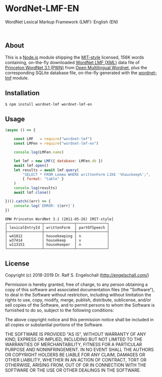 
WordNet-LMF-EN
==============

WordNet Lexical Markup Framework (LMF): English (EN)

<p/>
<img src="https://nodei.co/npm/wordnet-lmf-en.png?downloads=true&stars=true" alt=""/>

<p/>
<img src="https://david-dm.org/rse/wordnet-lmf-en.png" alt=""/>

About
-----

This is a [Node.js](https://nodejs.org/) module shipping the
[MIT-style](http://compling.hss.ntu.edu.sg/omw/wns/eng/LICENSE) licensed,
156K words containing, on-the-fly downloaded [WordNet LMF (XML)](https://github.com/globalwordnet/schemas)
data file of [Princeton WordNet 3.1 (PWN)](https://wordnet.princeton.edu/)
from [Open Multilingual Wordnet](http://compling.hss.ntu.edu.sg/omw/),
plus the corresponding SQLite database file, on-the-fly generated with the
[wordnet-lmf](https://npmjs.com/wordnet-lmf) module.

Installation
------------

```shell
$ npm install wordnet-lmf wordnet-lmf-en
```

Usage
-----

```js
(async () => {

    const LMF   = require("wordnet-lmf")
    const LMFen = require("wordnet-lmf-en")

    console.log(LMFen.name)

    let lmf = new LMF({ database: LMFen.db })
    await lmf.open()
    let results = await lmf.query(
        "SELECT * FROM Lemma WHERE writtenForm LIKE '%hauskeep%';",
        { format: "table" }
    )
    console.log(results)
    await lmf.close()

})().catch((err) => {
    console.log(`ERROR: ${err}`)
})
```

```
OMW Princeton WordNet 3.1 (2011-05-26) [MIT-style]
┌────────────────┬──────────────┬──────────────┐
│ lexicalEntryId │ writtenForm  │ partOfSpeech │
├────────────────┼──────────────┼──────────────┤
│ w41812         │ housekeeping │ n            │
│ w37414         │ housekeep    │ v            │
│ w113151        │ housekeeper  │ n            │
└────────────────┴──────────────┴──────────────┘
```

License
-------

Copyright (c) 2018-2019 Dr. Ralf S. Engelschall (http://engelschall.com/)

Permission is hereby granted, free of charge, to any person obtaining
a copy of this software and associated documentation files (the
"Software"), to deal in the Software without restriction, including
without limitation the rights to use, copy, modify, merge, publish,
distribute, sublicense, and/or sell copies of the Software, and to
permit persons to whom the Software is furnished to do so, subject to
the following conditions:

The above copyright notice and this permission notice shall be included
in all copies or substantial portions of the Software.

THE SOFTWARE IS PROVIDED "AS IS", WITHOUT WARRANTY OF ANY KIND,
EXPRESS OR IMPLIED, INCLUDING BUT NOT LIMITED TO THE WARRANTIES OF
MERCHANTABILITY, FITNESS FOR A PARTICULAR PURPOSE AND NONINFRINGEMENT.
IN NO EVENT SHALL THE AUTHORS OR COPYRIGHT HOLDERS BE LIABLE FOR ANY
CLAIM, DAMAGES OR OTHER LIABILITY, WHETHER IN AN ACTION OF CONTRACT,
TORT OR OTHERWISE, ARISING FROM, OUT OF OR IN CONNECTION WITH THE
SOFTWARE OR THE USE OR OTHER DEALINGS IN THE SOFTWARE.

